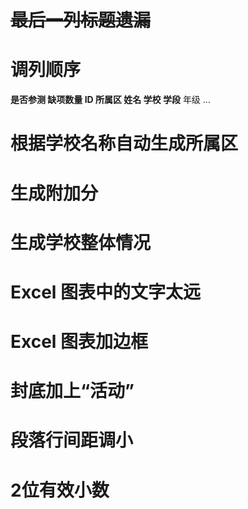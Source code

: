 # ~~最后一列标题遗漏~~

# 调列顺序

**是否参测 缺项数量 ID 所属区 姓名 学校 学段** 年级 ...

# 根据学校名称自动生成所属区

# 生成附加分

# 生成学校整体情况

# Excel 图表中的文字太远

# Excel 图表加边框

# 封底加上“活动”

# 段落行间距调小

# 2位有效小数
